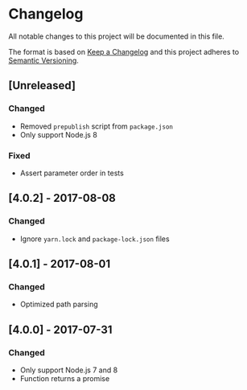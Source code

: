 # Changelog

All notable changes to this project will be documented in this file.

The format is based on [Keep a Changelog](http://keepachangelog.com/en/1.0.0/) and this project adheres to [Semantic Versioning](http://semver.org/spec/v2.0.0.html).

## [Unreleased]

### Changed

- Removed `prepublish` script from `package.json`
- Only support Node.js 8

### Fixed

- Assert parameter order in tests

## [4.0.2] - 2017-08-08

### Changed

- Ignore `yarn.lock` and `package-lock.json` files

## [4.0.1] - 2017-08-01

### Changed

- Optimized path parsing

## [4.0.0] - 2017-07-31

### Changed

- Only support Node.js 7 and 8
- Function returns a promise